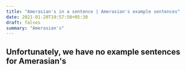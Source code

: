 ```yaml
---
title: "Amerasian's in a sentence | Amerasian's example sentences"
date: 2021-01-20T19:57:50+05:30
draft: falses
summary: "Amerasian's"
---
```

## Unfortunately, we have no example sentences for Amerasian's                 
